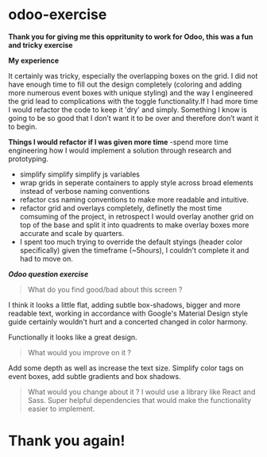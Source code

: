 # odoo-exercise


**Thank you for giving me this oppritunity to work for Odoo, this was a fun and tricky exercise**


**My experience**

It certainly was tricky, especially the overlapping boxes on the grid. I did not have enough time to fill out the design completely (coloring and adding more numerous event boxes with unique styling) and the way I engineered the grid lead to complications with the toggle functionality.If I had more time I would refactor the code to keep it 'dry' and simply.
Something I know is going to be so good that I don’t want it to be over and therefore don’t want it to begin. 


**Things I would refactor if I was given more time**
-spend more time engineering how I would implement a solution through research and prototyping. 
- simplify simplify simplify js variables
- wrap grids in seperate containers to apply style across broad elements instead of verbose naming conventions
- refactor css naming conventions to make more readable and intuitive. 
- refactor grid and overlays completely, definetly the most time comsuming of the project, 
in retrospect I would overlay another grid on top of the base and split it into quadrents to make overlay boxes more accurate 
and scale by quarters. 
- I spent too much trying to override the default styings (header color specifically) given the timeframe (~5hours), I couldn't complete it
and had to move on. 




***Odoo question exercise*** 

> What do you find good/bad about this screen ?

I think it looks a little flat, adding subtle box-shadows,  bigger and more readable text, working in accordance with Google's Material Design style guide certainly wouldn't hurt and a concerted changed in color harmony. 

Functionally it looks like a great design. 



> What would you improve on it ?

Add some depth as well as increase the text size. Simplify color tags on event boxes, add subtle gradients and box shadows. 



> What would you change about it ?
I would use a library like React and Sass. 
Super helpful dependencies that would make the functionality easier to implement.



# Thank you again!
